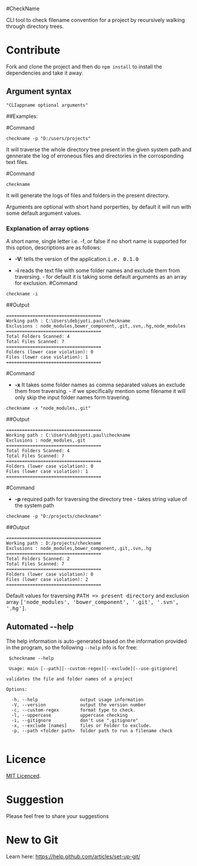 #CheckName 

CLI tool to check filename convention for a project by recursively walking through directory trees.

# Contribute

Fork and clone the project and then do `npm install` to install the dependencies and take it away.

## Argument syntax

```
"CLIappname optional arguments"
```

##Examples:

#Command
```
checkname -p "D:/users/projects"
```
It will traverse the whole directory tree present in the given system path and gennerate the log of erroneous files and directories  in the corrosponding text files. 

#Command
```
checkname 
```
It will generate the logs of files and folders in the present directory.


Arguments are optional with short hand porperties, by default it will run with some default argument values.

### Explanation of array options

A short name, single letter i.e. -f, or false if no short name is supported for this option, descriptions are as follows:
	

- **-V:** tells the version of the application.<tt>i.e. 0.1.0 </tt>
         
- **-i** reads the text file with some folder names and exclude them from traversing.
         - for default it is taking some default arguments as an array for exclusion.
#Command

```
checkname -i
```
##Output
```
====================================
Working path : C:\Users\debjyoti.paul\checkname
Exclusions : node_modules,bower_component,.git,.svn,.hg,node_modules
====================================
Total Folders Scanned: 4
Total Files Scanned: 7
====================================
Folders (lower case violation): 0
Files (lower case violation): 1
====================================
```
#Command
- **-x** It takes some folder names as comma separated values an exclude them from traversing.
         - if we specifically mention some filename it will only skip the input folder names form travering.
 ```
 checkname -x "node_modules,.git"
 ```
 ##Output
 ```
====================================
Working path : C:\Users\debjyoti.paul\checkname
Exclusions : node_modules,.git
====================================
Total Folders Scanned: 4
Total Files Scanned: 7
====================================
Folders (lower case violation): 0
Files (lower case violation): 1
====================================
 ```
#Command

- **-p** required path for traversing the directory tree
       - takes string value of the system path
```
checkname -p "D:/projects/checkname"
```
##Output
```
====================================
Working path : D:/projects/checkname
Exclusions : node_modules,bower_component,.git,.svn,.hg
====================================
Total Folders Scanned: 2
Total Files Scanned: 7
====================================
Folders (lower case violation): 0
Files (lower case violation): 2
====================================
```

Default values for traversing <tt>PATH => present directory</tt> and exclusion array <tt>['node_modules', 'bower_component', '.git', '.svn', '.hg']</tt>.

## Automated --help

The help information is auto-generated based on the information provided in the program, so the following `--help` info is for free:

```  
 $checkname --help
 
 Usage: main [--path][--custom-regex][--exclude][--use-gitignore]

validates the file and folder names of a project

Options:

  -h, --help                output usage information
  -V, --version             output the version number
  -c, --custom-regex        format type to check.
  -l, --uppercase           uppercase checking
  -i, --gitignore           don't use ".gitignore"
  -x, --exclude [names]     files or Folder to exclude.
  -p, --path <folder path>  folder path to run a filename check
  
```

# Licence

[MIT Licenced](./LICENCE).

# Suggestion

Please feel free to share your suggestions

# New to Git

Learn here: https://help.github.com/articles/set-up-git/
